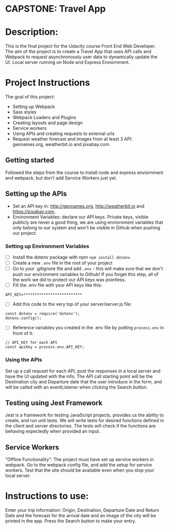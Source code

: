 # CAPSTONE: Travel App

# Description:

This is the final project for the Udacity course Front End Web Developer. The aim of the project is to create a Travel App that uses API calls and Webpack to request asynchronously user data to dynamically update the UI. Local server running on Node and Express Enviornment.


# Project Instructions

The goal of this project:
- Setting up Webpack
- Sass styles
- Webpack Loaders and Plugins
- Creating layouts and page design
- Service workers
- Using APIs and creating requests to external urls
- Request weather forecast and images from at least 3 API: geonames.org, weatherbit.io and pixabay.com.

## Getting started

Followed the steps from the course to install node and express enviornment and webpack, but don't add Service Workers just yet.

## Setting up the APIs

- Set an API key in: http://geonames.org, http://weatherbit.io and https://pixabay.com.
- Environment Variables: declare our API keys. Private keys, visible publicly are never a good thing, we are using enviornment variables that only belong to our system and won't be visible in Github when pushing our project. 

### Setting up Environment Variables

- [ ] Install the dotenv package with npm ```npm install dotenv```. 
- [ ] Create a new ```.env``` file in the root of your project
- [ ] Go to your .gitignore file and add ```.env``` - this will make sure that we don't push our environment variables to Github! If you forget this step, all of the work we did to protect our API keys was pointless.
- [ ] Fill the .env file with your API keys like this:
```
API_KEY=**************************
```
- [ ] Add this code to the very top of your server/server.js file:
```
const dotenv = require('dotenv');
dotenv.config();
```
- [ ] Reference variables you created in the .env file by putting ```process.env``` in front of it:
```
// API_KEY for each API
const apiKey = process.env.API_KEY;
```

### Using the APIs

Set up a call requset for each API, post the responses in a local server and have the UI updated with the info. The API call starting point will be the Destination city and Departure date that the user introduce in the form, and will be called with an eventListener when clicking the Search button.


## Testing using Jest Framework

Jest is a framework for testing JavaScript projects, provides us the ability to create, and run unit tests. We will write tests for desired functions defined in the client and server directories. The tests will check if the functions are behaving expectedly when provided an input. 

## Service Workers

"Offline Functionality": The project must have set up service workers in webpack.
Go to the webpack config file, and add the setup for service workers. Test that the site should be available even when you stop your local server.


# Instructions to use:

Enter your trip information: Origin, Destination, Departure Date and Return Date and the forecast for the arrival date and an image of the city will be printed in the app. Press the Search button to make your entry.